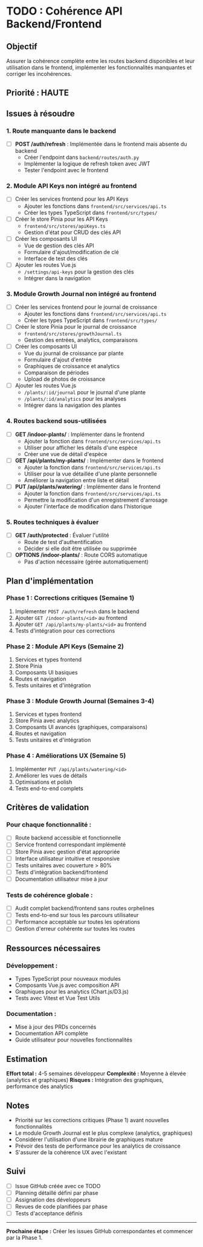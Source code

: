# TODO : Cohérence API Backend/Frontend

## Objectif
Assurer la cohérence complète entre les routes backend disponibles et leur utilisation dans le frontend, implémenter les fonctionnalités manquantes et corriger les incohérences.

## Priorité : HAUTE

## Issues à résoudre

### 1. Route manquante dans le backend
- [ ] **POST /auth/refresh** : Implémentée dans le frontend mais absente du backend
  - Créer l'endpoint dans `backend/routes/auth.py`
  - Implémenter la logique de refresh token avec JWT
  - Tester l'endpoint avec le frontend

### 2. Module API Keys non intégré au frontend
- [ ] Créer les services frontend pour les API Keys
  - Ajouter les fonctions dans `frontend/src/services/api.ts`
  - Créer les types TypeScript dans `frontend/src/types/`
- [ ] Créer le store Pinia pour les API Keys
  - `frontend/src/stores/apiKeys.ts`
  - Gestion d'état pour CRUD des clés API
- [ ] Créer les composants UI
  - Vue de gestion des clés API
  - Formulaire d'ajout/modification de clé
  - Interface de test des clés
- [ ] Ajouter les routes Vue.js
  - `/settings/api-keys` pour la gestion des clés
  - Intégrer dans la navigation

### 3. Module Growth Journal non intégré au frontend
- [ ] Créer les services frontend pour le journal de croissance
  - Ajouter les fonctions dans `frontend/src/services/api.ts`
  - Créer les types TypeScript dans `frontend/src/types/`
- [ ] Créer le store Pinia pour le journal de croissance
  - `frontend/src/stores/growthJournal.ts`
  - Gestion des entrées, analytics, comparaisons
- [ ] Créer les composants UI
  - Vue du journal de croissance par plante
  - Formulaire d'ajout d'entrée
  - Graphiques de croissance et analytics
  - Comparaison de périodes
  - Upload de photos de croissance
- [ ] Ajouter les routes Vue.js
  - `/plants/:id/journal` pour le journal d'une plante
  - `/plants/:id/analytics` pour les analyses
  - Intégrer dans la navigation des plantes

### 4. Routes backend sous-utilisées
- [ ] **GET /indoor-plants/<id>** : Implémenter dans le frontend
  - Ajouter la fonction dans `frontend/src/services/api.ts`
  - Utiliser pour afficher les détails d'une espèce
  - Créer une vue de détail d'espèce
- [ ] **GET /api/plants/my-plants/<id>** : Implémenter dans le frontend
  - Ajouter la fonction dans `frontend/src/services/api.ts`
  - Utiliser pour la vue détaillée d'une plante personnelle
  - Améliorer la navigation entre liste et détail
- [ ] **PUT /api/plants/watering/<id>** : Implémenter dans le frontend
  - Ajouter la fonction dans `frontend/src/services/api.ts`
  - Permettre la modification d'un enregistrement d'arrosage
  - Ajouter l'interface de modification dans l'historique

### 5. Routes techniques à évaluer
- [ ] **GET /auth/protected** : Évaluer l'utilité
  - Route de test d'authentification
  - Décider si elle doit être utilisée ou supprimée
- [ ] **OPTIONS /indoor-plants/<id>** : Route CORS automatique
  - Pas d'action nécessaire (gérée automatiquement)

## Plan d'implémentation

### Phase 1 : Corrections critiques (Semaine 1)
1. Implémenter `POST /auth/refresh` dans le backend
2. Ajouter `GET /indoor-plants/<id>` au frontend
3. Ajouter `GET /api/plants/my-plants/<id>` au frontend
4. Tests d'intégration pour ces corrections

### Phase 2 : Module API Keys (Semaine 2)
1. Services et types frontend
2. Store Pinia
3. Composants UI basiques
4. Routes et navigation
5. Tests unitaires et d'intégration

### Phase 3 : Module Growth Journal (Semaines 3-4)
1. Services et types frontend
2. Store Pinia avec analytics
3. Composants UI avancés (graphiques, comparaisons)
4. Routes et navigation
5. Tests unitaires et d'intégration

### Phase 4 : Améliorations UX (Semaine 5)
1. Implémenter `PUT /api/plants/watering/<id>`
2. Améliorer les vues de détails
3. Optimisations et polish
4. Tests end-to-end complets

## Critères de validation

### Pour chaque fonctionnalité :
- [ ] Route backend accessible et fonctionnelle
- [ ] Service frontend correspondant implémenté
- [ ] Store Pinia avec gestion d'état appropriée
- [ ] Interface utilisateur intuitive et responsive
- [ ] Tests unitaires avec couverture > 80%
- [ ] Tests d'intégration backend/frontend
- [ ] Documentation utilisateur mise à jour

### Tests de cohérence globale :
- [ ] Audit complet backend/frontend sans routes orphelines
- [ ] Tests end-to-end sur tous les parcours utilisateur
- [ ] Performance acceptable sur toutes les opérations
- [ ] Gestion d'erreur cohérente sur toutes les routes

## Ressources nécessaires

### Développement :
- Types TypeScript pour nouveaux modules
- Composants Vue.js avec composition API
- Graphiques pour les analytics (Chart.js/D3.js)
- Tests avec Vitest et Vue Test Utils

### Documentation :
- Mise à jour des PRDs concernés
- Documentation API complète
- Guide utilisateur pour nouvelles fonctionnalités

## Estimation

**Effort total :** 4-5 semaines développeur
**Complexité :** Moyenne à élevée (analytics et graphiques)
**Risques :** Intégration des graphiques, performance des analytics

## Notes

- Priorité sur les corrections critiques (Phase 1) avant nouvelles fonctionnalités
- Le module Growth Journal est le plus complexe (analytics, graphiques)
- Considérer l'utilisation d'une librairie de graphiques mature
- Prévoir des tests de performance pour les analytics de croissance
- S'assurer de la cohérence UX avec l'existant

## Suivi

- [ ] Issue GitHub créée avec ce TODO
- [ ] Planning détaillé défini par phase
- [ ] Assignation des développeurs
- [ ] Revues de code planifiées par phase
- [ ] Tests d'acceptance définis

---

**Prochaine étape :** Créer les issues GitHub correspondantes et commencer par la Phase 1.
